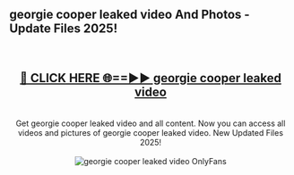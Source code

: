 <h2>georgie cooper leaked video And Photos - Update Files 2025!</h2>
<br>
<div align="center">
<h2><a href="https://linkcuts.com/hfmhzwbr" rel="nofollow">🔴 CLICK HERE 🌐==►► georgie cooper leaked video</a></h2>
<br>
Get georgie cooper leaked video and all content. Now you can access all videos and pictures of georgie cooper leaked video. New Updated Files 2025!
<br>
<br>
<a href="https://linkcuts.com/hfmhzwbr" rel="nofollow" data-target="animated-image.originalLink"><img src="https://i.ibb.co.com/WyWwxjT/player-gif2.gif" alt="georgie cooper leaked video OnlyFans" style="max-width: 100%; display: inline-block;" data-target="animated-image.originalImage"></a>
</div>
<br>
